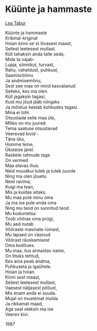 # Küünte ja hammaste

[Lea Tabur](./)

Küünte ja hammaste  
Kribinal-kriginal  
Hoian kinni se´st liivasest maast,  
Sellest leetesest mullast.  
Küll tahaksin anda talle seda,  
Mida ta vajab-  
Lupja, sõnnikut, turvast,  
Rahu, vaheldust, puhkust,  
Saamisrõõmu  
Ja andmisemõnu,  
Sest see maa on mind kasvatanud  
Selleks, kes ma olen.  
Küll jagaksin tagasi,  
Kuid mu jõud jääb nõrgaks  
Ja mõistus keelab kohkudes tagasi.  
Mina ei tohi  
Otsustada selle maa üle,  
Milles on mu juured.  
Tema saatuse otsustavad  
Veerevad kivid -  
Täna üks,  
Homme teine,  
Üksteise järel.  
Raskete rahnude taga  
On vermed  
Maa elavas ihus.  
Neid muudkui tuleb ja tuleb juurde  
Ning ma olen jõuetu  
Neid ravima,  
Kuigi ma tean,  
Mis ja kuidas aitaks.  
Mu maa pole minu oma  
Ja ma ise pole enda oma  
Ning mu teod on sunnitud teod.  
Mu kodumetsa  
Toob võõras oma prügi,  
Mu aed nutab  
Võõraste masinate rümast,  
Mu lapsed on väsinud  
Võõrast räuskamisest  
Oma kodõues.  
Mu maa, ilus armastav naine,  
On litsiks tehtud,  
Kes aina peab andma,  
Puhkuseta ja igaühele.  
Hoian ja hoian  
Kinni sest maast,  
Sellest leetesest mullast,  
Vaesest näljasest põllust,  
Mis enam anda ei suuda.  
Mujal on mustemat mulda  
Ja rikkamat maad,  
Aga seal oleksin ma ise  
Veerev kivi.

_1987_

